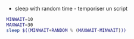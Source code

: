 


- sleep with random time - temporiser un script 
```bash
MINWAIT=10
MAXWAIT=30
sleep $((MINWAIT+RANDOM % (MAXWAIT-MINWAIT)))
```
